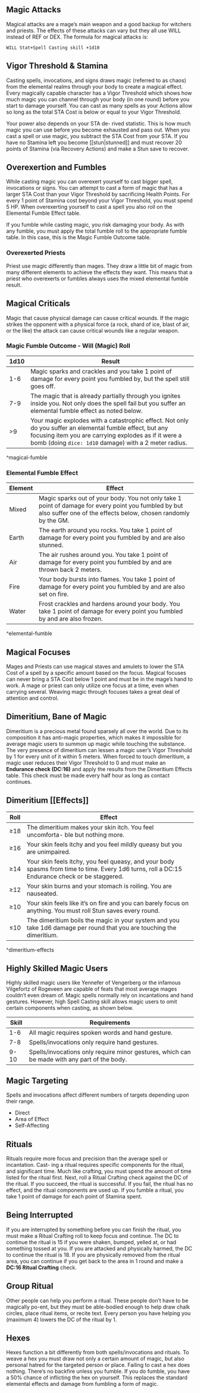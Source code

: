 ## Magic Attacks
Magical attacks are a mage’s main weapon and a good backup for witchers and priests. The effects of these attacks can vary but they all use WILL instead of REF or DEX. The formula for magical attacks is:

`WILL Stat+Spell Casting skill +1d10`

## Vigor Threshold & Stamina
Casting spells, invocations, and signs draws magic (referred to as chaos) from the elemental realms through your body to create a magical effect. Every magically capable character has a Vigor Threshold which shows how much magic you can channel through your body (in one round) before you start to damage yourself. You can cast as many spells as your Actions allow so long as the total STA Cost is below or equal to your Vigor Threshold.

Your power also depends on your STA de- rived statistic. This is how much magic you can use before you become exhausted and pass out. When you cast a spell or use magic, you subtract the STA Cost from your STA. If you have no Stamina left you become [[stun|stunned]] and must recover 20 points of Stamina (via Recovery Actions) and make a Stun save to recover.
## Overexertion and Fumbles
While casting magic you can overexert yourself to cast bigger spell, invocations or signs. You can attempt to cast a form of magic that has a larger STA Cost than your Vigor Threshold by sacrificing Health Points. For every 1 point of Stamina cost beyond your Vigor Threshold, you must spend 5 HP. When overexerting yourself to cast a spell you also roll on the Elemental Fumble Effect table.

If you fumble while casting magic, you risk damaging your body. As with any fumble, you must apply the total fumble roll to the appropriate fumble table. In this case, this is the Magic Fumble Outcome table.

### Overexerted Priests 
Priest use magic differently than mages. They draw a little bit of magic from many different elements to achieve the effects they want. This means that a priest who overexerts or fumbles always uses the mixed elemental fumble result.

## Magical Criticals
Magic that cause physical damage can cause critical wounds. If the magic strikes the opponent with a physical force (a rock, shard of ice, blast of air, or the like) the attack can cause critical wounds like a regular weapon.

### Magic Fumble Outcome - Will (Magic) Roll
| 1d10 | Result                                                                                                                                                                                                                     |
| ---- | -------------------------------------------------------------------------------------------------------------------------------------------------------------------------------------------------------------------------- |
| 1-6  | Magic sparks and crackles and you take 1 point of damage for every point you fumbled by, but the spell still goes off.                                                                                                     |
| 7-9  | The magic that is already partially through you ignites inside you. Not only does the spell fail but you suffer an elemental fumble effect as noted below.                                                                 |
| >9   | Your magic explodes with a catastrophic effect. Not only do you suffer an elemental fumble effect, but any focusing item you are carrying explodes as if it were a bomb (doing `dice: 1d10` damage) with a 2 meter radius. |
^magical-fumble
### Elemental Fumble Effect
| Element | Effect                                                                                                                                                                 |
|---------|------------------------------------------------------------------------------------------------------------------------------------------------------------------------|
| Mixed   | Magic sparks out of your body. You not only take 1 point of damage for every point you fumbled by but also suffer one of the effects below, chosen randomly by the GM. |
| Earth   | The earth around you rocks. You take 1 point of damage for every point you fumbled by and are also stunned.                                                            |
| Air     | The air rushes around you. You take 1 point of damage for every point you fumbled by and are thrown back 2 meters.                                                     |
| Fire    | Your body bursts into flames. You take 1 point of damage for every point you fumbled by and are also set on fire.                                                      |
| Water   | Frost crackles and hardens around your body. You take 1 point of damage for every point you fumbled by and are also frozen.                                            |
^elemental-fumble

## Magical Focuses
Mages and Priests can use magical staves and amulets to lower the STA Cost of a spell by a specific amount based on the focus. Magical focuses can never bring a STA Cost below 1 point and must be in the mage’s hand to work. A mage or priest can only utilize one focus at a time, even when carrying several. Weaving magic through focuses takes a great deal of attention and control.

## Dimeritium, Bane of Magic
Dimeritium is a precious metal found sparsely all over the world. Due to its composition it has anti-magic properties, which makes it impossible for average magic users to summon up magic while touching the substance. The very presence of dimeritium can lessen a magic user’s Vigor Threshold by 1 for every unit of it within 5 meters. When forced to touch dimeritium, a magic user reduces their Vigor Threshold to 0 and must make an **Endurance check (DC:16)** and apply the results from the Dimeritium Effects table. This check must be made every half hour as long as contact continues.

## Dimeritium [[Effects]] 
| Roll | Effect                                                                                                                                         |
|------|------------------------------------------------------------------------------------------------------------------------------------------------|
| ≥18  | The dimeritium makes your skin itch. You feel uncomforta- ble but nothing more.                                                                |
| ≥16  | Your skin feels itchy and you feel mildly queasy but you are unimpaired.                                                                       |
| ≥14  | Your skin feels itchy, you feel queasy, and your body spasms from time to time. Every 1d6 turns, roll a DC:15 Endurance check or be staggered. |
| ≥12  | Your skin burns and your stomach is roiling. You are nauseated.                                                                                |
| ≥10  | Your skin feels like it’s on fire and you can barely focus on anything. You must roll Stun saves every round.                                  |
| ≤10  | The dimeritium boils the magic in your system and you take 1d6 damage per round that you are touching the dimeritium.                          |
^dimeritium-effects

## Highly Skilled Magic Users 
Highly skilled magic users like Yennefer of Vengerberg or the infamous Vilgefortz of Rogeveen are capable of feats that most average mages couldn’t even dream of. Magic spells normally rely on incantations and hand gestures. However, high Spell Casting skill allows magic users to omit certain components when casting, as shown below.

| Skill | Requirements                                                                                 |
|-------|----------------------------------------------------------------------------------------------|
| 1-6   | All magic requires spoken words and hand gesture.                                            |
| 7-8   | Spells/invocations only require hand gestures.                                               |
| 9-10  | Spells/invocations only require minor gestures, which can be made with any part of the body. |

## Magic Targeting
Spells and invocations affect different numbers of targets depending upon their range.
- Direct
- Area of Effect
- Self-Affecting

## Rituals
Rituals require more focus and precision than the average spell or incantation. Cast- ing a ritual requires specific components for the ritual, and significant time. Much like crafting, you must spend the amount of time listed for the ritual first. Next, roll a Ritual Crafting check against the DC of the ritual. If you succeed, the ritual is successful. If you fail, the ritual has no effect, and the ritual components are used up. If you fumble a ritual, you take 1 point of damage for each point of Stamina spent.

## Being Interrupted
If you are interrupted by something before you can finish the ritual, you must make a Ritual Crafting roll to keep focus and continue. The DC to continue the ritual is 15 if you were shaken, bumped, yelled at, or had something tossed at you. If you are attacked and physically harmed, the DC to continue the ritual is 18. If you are physically removed from the ritual area, you can continue if you get back to the area in 1 round and make a **DC:16 Ritual Crafting** check.

## Group Ritual
Other people can help you perform a ritual. These people don’t have to be magically po-ent, but they must be able-bodied enough to help draw chalk circles, place ritual items, or recite text. Every person you have helping you (maximum 4) lowers the DC of the ritual by 1.

## Hexes
Hexes function a bit differently from both spells/invocations and rituals. To weave a hex you must draw not only a certain amount of magic, but also personal hatred for the targeted person or place. Failing to cast a hex does nothing. There’s no backfire unless you fumble. If you do fumble, you have a 50% chance of inflicting the hex on yourself. This replaces the standard elemental effects and damage from fumbling a form of magic.
